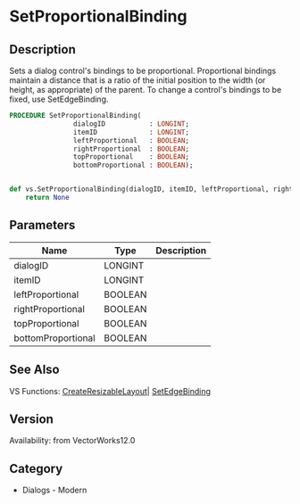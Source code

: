 # SetProportionalBinding

## Description
Sets a dialog control's bindings to be proportional.  Proportional bindings maintain a distance that is a ratio of the initial position to the width (or height, as appropriate) of the parent.  To change a control's bindings to be fixed, use SetEdgeBinding.

```pascal
PROCEDURE SetProportionalBinding(
				dialogID           : LONGINT;
				itemID             : LONGINT;
				leftProportional   : BOOLEAN;
				rightProportional  : BOOLEAN;
				topProportional    : BOOLEAN;
				bottomProportional : BOOLEAN);
```

```python

def vs.SetProportionalBinding(dialogID, itemID, leftProportional, rightProportional, topProportional, bottomProportional):
    return None
```

## Parameters
|Name|Type|Description|
|---|---|---|
|dialogID|LONGINT||
|itemID|LONGINT||
|leftProportional|BOOLEAN||
|rightProportional|BOOLEAN||
|topProportional|BOOLEAN||
|bottomProportional|BOOLEAN||

## See Also
VS Functions:
[CreateResizableLayout](CreateResizableLayout.md)| [SetEdgeBinding](SetEdgeBinding.md)

## Version
Availability: from VectorWorks12.0
## Category
* Dialogs - Modern

